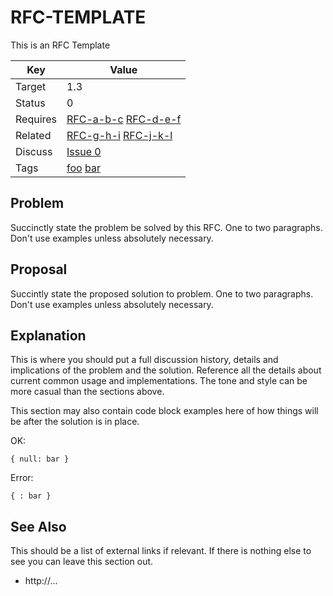 RFC-TEMPLATE
============

This is an RFC Template


| Key | Value |
| --- | --- |
| Target | 1.3 |
| Status | 0 |
| Requires | [RFC-a-b-c](RFC-a-b-c.md) [RFC-d-e-f](RFC-d-e-f.md) |
| Related | [RFC-g-h-i](RFC-g-h-i.md) [RFC-j-k-l](RFC-j-k-l.md) |
| Discuss | [Issue 0](../../issues/0) |
| Tags | [foo]() [bar]() |


## Problem

Succinctly state the problem be solved by this RFC.
One to two paragraphs.
Don't use examples unless absolutely necessary.


## Proposal

Succintly state the proposed solution to problem.
One to two paragraphs.
Don't use examples unless absolutely necessary.


## Explanation

This is where you should put a full discussion history, details and implications of the problem and the solution.
Reference all the details about current common usage and implementations.
The tone and style can be more casual than the sections above.

This section may also contain code block examples here of how things will be after the solution is in place.

OK:
```
{ null: bar }
```

Error:
```
{ : bar }
```


## See Also

This should be a list of external links if relevant.
If there is nothing else to see you can leave this section out.

* http://...
